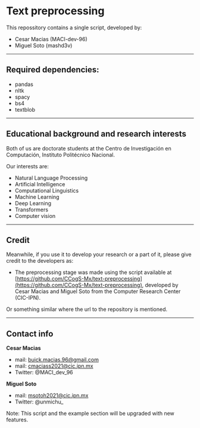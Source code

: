 # Text preprocessing
This repossitory contains a single script, developed by:
- Cesar Macias (MACI-dev-96)
- Miguel Soto (mashd3v)

---

## Required dependencies:
- pandas
- nltk
- spacy
- bs4
- textblob

---

## Educational background and research interests
Both of us are doctorate students at the Centro de Investigación en Computación, Instituto Politécnico Nacional.

Our interests are:
- Natural Language Processing
- Artificial Intelligence
- Computational Linguistics
- Machine Learning
- Deep Learning
- Transformers
- Computer vision

---

## Credit

Meanwhile, if you use it to develop your research or a part of it, please give credit to the developers as:

- The preprocessing stage was made using the script available at [https://github.com/CCogS-Mx/text-preprocessing](https://github.com/CCogS-Mx/text-preprocessing), developed by Cesar Macias and Miguel Soto from the Computer Research Center (CIC-IPN).

Or something similar where the url to the repository is mentioned.

---

## Contact info

**Cesar Macias**
- mail: buick.macias.96@gmail.com
- mail: cmaciass2021@cic.ipn.mx
- Twitter: @MACI_dev_96

**Miguel Soto**
- mail: msotoh2021@cic.ipn.mx
- Twitter: @unmichu_


Note: This script and the example section will be upgraded with new features.